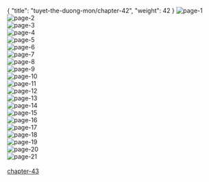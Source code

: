 { "title": "tuyet-the-duong-mon/chapter-42", "weight": 42 }
<img src="tuyet-the-duong-mon_0042_01-56c6bca425f2083923441b82a5739bfd.webp" alt="page-1" origin="http://1.bp.blogspot.com/-wQpVb3FaDw8/VYaXka6Wf1I/AAAAAAAE-S0/qZ3HGqrhudQ/s0/Dau-La-Dai-Luc-2-Chapter-41-P-1.jpg?imgmax=0"><br/>
<img src="tuyet-the-duong-mon_0042_02-7bead4eb8f52b12f8dbbc2abe751ca04.webp" alt="page-2" origin="http://1.bp.blogspot.com/-603yFSG4Kq0/VYaXlp361yI/AAAAAAAE-S8/Gk7yD-edYBo/s0/Dau-La-Dai-Luc-2-Chapter-41-P-2.jpg?imgmax=0"><br/>
<img src="tuyet-the-duong-mon_0042_03-635c5d61150b31f3d7acdf91f66a5497.webp" alt="page-3" origin="http://1.bp.blogspot.com/-CznJSzBHhnY/VYaXmsZ1fDI/AAAAAAAE-TE/f6oivBkoZnA/s0/Dau-La-Dai-Luc-2-Chapter-41-P-3.jpg?imgmax=0"><br/>
<img src="tuyet-the-duong-mon_0042_04-7e2fa6e4376b2eb9cb63dabbec26ab0b.webp" alt="page-4" origin="http://1.bp.blogspot.com/-YasFLlz5ec8/VYaXoD3IV9I/AAAAAAAE-TM/IeLoo19vmtw/s0/Dau-La-Dai-Luc-2-Chapter-41-P-4.jpg?imgmax=0"><br/>
<img src="tuyet-the-duong-mon_0042_05-e5c269de4dc08bb40335aa9273d94fe7.webp" alt="page-5" origin="http://1.bp.blogspot.com/-zAui7GFdoIA/VYaXpb5mfwI/AAAAAAAE-TU/nbaIfBGTE0o/s0/Dau-La-Dai-Luc-2-Chapter-41-P-5.jpg?imgmax=0"><br/>
<img src="tuyet-the-duong-mon_0042_06-d6c35a07bc758420a99a3a033e4bfd2a.webp" alt="page-6" origin="http://1.bp.blogspot.com/-hARv0U-3bWM/VYaXqgMQmzI/AAAAAAAE-Tc/c9WkTf4CJYs/s0/Dau-La-Dai-Luc-2-Chapter-41-P-6.jpg?imgmax=0"><br/>
<img src="tuyet-the-duong-mon_0042_07-aa9ae74253652e10530b98eac3304d1c.webp" alt="page-7" origin="http://1.bp.blogspot.com/-DfwYncWvHTg/VYaXrtgJakI/AAAAAAAE-Tk/pNC8hADFbEk/s0/Dau-La-Dai-Luc-2-Chapter-41-P-7.jpg?imgmax=0"><br/>
<img src="tuyet-the-duong-mon_0042_08-c2eeed6574fa6619c7e46f8bde3c83d8.webp" alt="page-8" origin="http://1.bp.blogspot.com/-1zf_IkajPdw/VYaXs8-mmII/AAAAAAAE-Ts/-DwI9KntACs/s0/Dau-La-Dai-Luc-2-Chapter-41-P-8.jpg?imgmax=0"><br/>
<img src="tuyet-the-duong-mon_0042_09-6c6d24d661bb33bd79719e93780a2a95.webp" alt="page-9" origin="http://1.bp.blogspot.com/-Tl3XjsjtPiY/VYaXuLMDcDI/AAAAAAAE-T0/HgPQWemZ2Mw/s0/Dau-La-Dai-Luc-2-Chapter-41-P-9.jpg?imgmax=0"><br/>
<img src="tuyet-the-duong-mon_0042_10-2e9188e715ccd12f6c74004f96f0dc7b.webp" alt="page-10" origin="http://1.bp.blogspot.com/-iyhFIfA4XGE/VYaXvMnEeII/AAAAAAAE-T8/FUHC3WPKVNY/s0/Dau-La-Dai-Luc-2-Chapter-41-P-10.jpg?imgmax=0"><br/>
<img src="tuyet-the-duong-mon_0042_11-1821d44f2ec15bf78efc62a7f33a789a.webp" alt="page-11" origin="http://1.bp.blogspot.com/-09zGr27dFSk/VYaXwccscqI/AAAAAAAE-UE/zhPL_eUYlO4/s0/Dau-La-Dai-Luc-2-Chapter-41-P-11.jpg?imgmax=0"><br/>
<img src="tuyet-the-duong-mon_0042_12-3f62cb5ddad1c5f28b6f88a2fb99986e.webp" alt="page-12" origin="http://1.bp.blogspot.com/-IZoaKOkO3Qk/VYaXx9OKbPI/AAAAAAAE-UM/MOV_N2Jfufs/s0/Dau-La-Dai-Luc-2-Chapter-41-P-12.jpg?imgmax=0"><br/>
<img src="tuyet-the-duong-mon_0042_13-062ec803e2c4d9e5cb3ac8e3afe1bd4c.webp" alt="page-13" origin="http://1.bp.blogspot.com/-Qj-4UwVjlV4/VYaXzJpQjdI/AAAAAAAE-UU/m8BkO12cHmI/s0/Dau-La-Dai-Luc-2-Chapter-41-P-13.jpg?imgmax=0"><br/>
<img src="tuyet-the-duong-mon_0042_14-97a7bff78a6934d63867a3eff59b18d3.webp" alt="page-14" origin="http://1.bp.blogspot.com/-9P2IX6D_o7U/VYaX0WcGq6I/AAAAAAAE-Uc/sOfjdo68sMc/s0/Dau-La-Dai-Luc-2-Chapter-41-P-14.jpg?imgmax=0"><br/>
<img src="tuyet-the-duong-mon_0042_15-fe3d3479c57de307f582b3f1b1b16186.webp" alt="page-15" origin="http://1.bp.blogspot.com/-iFb-Ayctmtc/VYaX1ySqJsI/AAAAAAAE-Uk/T5ZZP9q_nfA/s0/Dau-La-Dai-Luc-2-Chapter-41-P-15.jpg?imgmax=0"><br/>
<img src="tuyet-the-duong-mon_0042_16-dbabf02562be47c36fe0be52cd594ee9.webp" alt="page-16" origin="http://1.bp.blogspot.com/--xXdsWqDhQ8/VYaX3IJXMTI/AAAAAAAE-Us/4eHcG3x37Ww/s0/Dau-La-Dai-Luc-2-Chapter-41-P-16.jpg?imgmax=0"><br/>
<img src="tuyet-the-duong-mon_0042_17-766c0299b874d2e27eb354105956ef57.webp" alt="page-17" origin="http://1.bp.blogspot.com/-TrCuaZr41Os/VYaX4LyYESI/AAAAAAAE-U0/QyPiJh7W3EU/s0/Dau-La-Dai-Luc-2-Chapter-41-P-17.jpg?imgmax=0"><br/>
<img src="tuyet-the-duong-mon_0042_18-8fa90c0329bb993d656753f804449845.webp" alt="page-18" origin="http://1.bp.blogspot.com/-dqeHfYzy2E4/VYaX5f8m-cI/AAAAAAAE-U8/BtEpXVl6ufA/s0/Dau-La-Dai-Luc-2-Chapter-41-P-18.jpg?imgmax=0"><br/>
<img src="tuyet-the-duong-mon_0042_19-8dea7e3d1d5e4dc7d256724085814bd3.webp" alt="page-19" origin="http://1.bp.blogspot.com/-vI-HloiEORk/VYaX6rlbQRI/AAAAAAAE-VE/2Te5hpffbM8/s0/Dau-La-Dai-Luc-2-Chapter-41-P-19.jpg?imgmax=0"><br/>
<img src="tuyet-the-duong-mon_0042_20-72c3452310d3f7f8de039f2331a3f337.webp" alt="page-20" origin="http://1.bp.blogspot.com/-SmG1Bw4u4Q4/VYaX7ztiI1I/AAAAAAAE-VM/wZ8G14wAygE/s0/Dau-La-Dai-Luc-2-Chapter-41-P-20.jpg?imgmax=0"><br/>
<img src="tuyet-the-duong-mon_0042_21-6dc0802796731fa61b0a242463dada10.webp" alt="page-21" origin="http://1.bp.blogspot.com/-XNqsYS-TJig/VYaX9N4G0dI/AAAAAAAE-VU/_-w_fPrBHpI/s0/Dau-La-Dai-Luc-2-Chapter-41-P-21.jpg?imgmax=0"><br/>
<br/><a class="nextchap" href="/tuyet-the-duong-mon/chapter-43">chapter-43</a>

